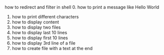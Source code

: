 how to redirect and filter in shell
0. how to print a message like Hello World
1. how to print different characters
2. how to display content
3. how to display two files
4. how to display last 10 lines
5. how to display first 10 lines
6. how to display 3rd line of a file
7. how to create file with a text at the end
